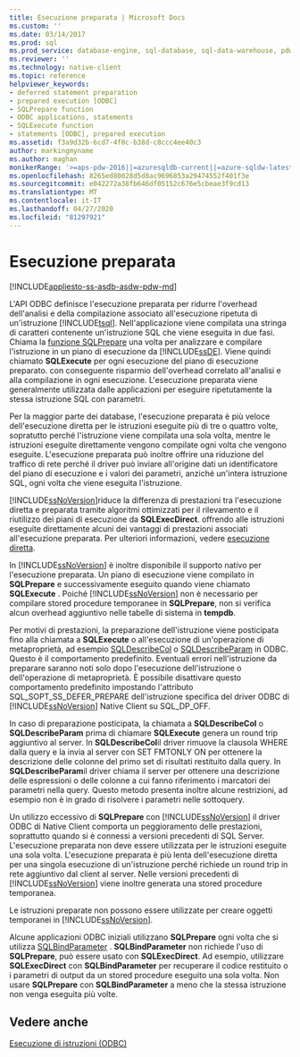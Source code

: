 ```yaml
---
title: Esecuzione preparata | Microsoft Docs
ms.custom: ''
ms.date: 03/14/2017
ms.prod: sql
ms.prod_service: database-engine, sql-database, sql-data-warehouse, pdw
ms.reviewer: ''
ms.technology: native-client
ms.topic: reference
helpviewer_keywords:
- deferred statement preparation
- prepared execution [ODBC]
- SQLPrepare function
- ODBC applications, statements
- SQLExecute function
- statements [ODBC], prepared execution
ms.assetid: f3a9d32b-6cd7-4f0c-b38d-c8ccc4ee40c3
author: markingmyname
ms.author: maghan
monikerRange: '>=aps-pdw-2016||=azuresqldb-current||=azure-sqldw-latest||>=sql-server-2016||=sqlallproducts-allversions||>=sql-server-linux-2017||=azuresqldb-mi-current'
ms.openlocfilehash: 8265ed80028d5d8ac9696853a29474552f401f3e
ms.sourcegitcommit: e042272a38fb646df05152c676e5cbeae3f9cd13
ms.translationtype: MT
ms.contentlocale: it-IT
ms.lasthandoff: 04/27/2020
ms.locfileid: "81297921"
---
```

# <a name="prepared-execution"></a>Esecuzione preparata
[!INCLUDE[appliesto-ss-asdb-asdw-pdw-md](../../../includes/appliesto-ss-asdb-asdw-pdw-md.md)]

  L'API ODBC definisce l'esecuzione preparata per ridurre l'overhead dell'analisi e della compilazione associato all'esecuzione ripetuta di un'istruzione [!INCLUDE[tsql](../../../includes/tsql-md.md)]. Nell'applicazione viene compilata una stringa di caratteri contenente un'istruzione SQL che viene eseguita in due fasi. Chiama la [funzione SQLPrepare](https://go.microsoft.com/fwlink/?LinkId=59360) una volta per analizzare e compilare l'istruzione in un piano di esecuzione da [!INCLUDE[ssDE](../../../includes/ssde-md.md)]. Viene quindi chiamato **SQLExecute** per ogni esecuzione del piano di esecuzione preparato. con conseguente risparmio dell'overhead correlato all'analisi e alla compilazione in ogni esecuzione. L'esecuzione preparata viene generalmente utilizzata dalle applicazioni per eseguire ripetutamente la stessa istruzione SQL con parametri.  
  
 Per la maggior parte dei database, l'esecuzione preparata è più veloce dell'esecuzione diretta per le istruzioni eseguite più di tre o quattro volte, sopratutto perché l'istruzione viene compilata una sola volta, mentre le istruzioni eseguite direttamente vengono compilate ogni volta che vengono eseguite. L'esecuzione preparata può inoltre offrire una riduzione del traffico di rete perché il driver può inviare all'origine dati un identificatore del piano di esecuzione e i valori dei parametri, anziché un'intera istruzione SQL, ogni volta che viene eseguita l'istruzione.  
  
 [!INCLUDE[ssNoVersion](../../../includes/ssnoversion-md.md)]riduce la differenza di prestazioni tra l'esecuzione diretta e preparata tramite algoritmi ottimizzati per il rilevamento e il riutilizzo dei piani di esecuzione da **SQLExecDirect**. offrendo alle istruzioni eseguite direttamente alcuni dei vantaggi di prestazioni associati all'esecuzione preparata. Per ulteriori informazioni, vedere [esecuzione diretta](../../../relational-databases/native-client-odbc-queries/executing-statements/direct-execution.md).  
  
 In [!INCLUDE[ssNoVersion](../../../includes/ssnoversion-md.md)] è inoltre disponibile il supporto nativo per l'esecuzione preparata. Un piano di esecuzione viene compilato in **SQLPrepare** e successivamente eseguito quando viene chiamato **SQLExecute** . Poiché [!INCLUDE[ssNoVersion](../../../includes/ssnoversion-md.md)] non è necessario per compilare stored procedure temporanee in **SQLPrepare**, non si verifica alcun overhead aggiuntivo nelle tabelle di sistema in **tempdb**.  
  
 Per motivi di prestazioni, la preparazione dell'istruzione viene posticipata fino alla chiamata a **SQLExecute** o all'esecuzione di un'operazione di metaproprietà, ad esempio [SQLDescribeCol](../../../relational-databases/native-client-odbc-api/sqldescribecol.md) o [SQLDescribeParam](../../../relational-databases/native-client-odbc-api/sqldescribeparam.md) in ODBC. Questo è il comportamento predefinito. Eventuali errori nell'istruzione da preparare saranno noti solo dopo l'esecuzione dell'istruzione o dell'operazione di metaproprietà. È possibile disattivare questo comportamento predefinito impostando l'attributo SQL_SOPT_SS_DEFER_PREPARE dell'istruzione specifica del driver ODBC di [!INCLUDE[ssNoVersion](../../../includes/ssnoversion-md.md)] Native Client su SQL_DP_OFF.  
  
 In caso di preparazione posticipata, la chiamata a **SQLDescribeCol** o **SQLDescribeParam** prima di chiamare **SQLExecute** genera un round trip aggiuntivo al server. In **SQLDescribeCol**il driver rimuove la clausola WHERE dalla query e la invia al server con SET FMTONLY ON per ottenere la descrizione delle colonne del primo set di risultati restituito dalla query. In **SQLDescribeParam**il driver chiama il server per ottenere una descrizione delle espressioni o delle colonne a cui fanno riferimento i marcatori dei parametri nella query. Questo metodo presenta inoltre alcune restrizioni, ad esempio non è in grado di risolvere i parametri nelle sottoquery.  
  
 Un utilizzo eccessivo di **SQLPrepare** con [!INCLUDE[ssNoVersion](../../../includes/ssnoversion-md.md)] il driver ODBC di Native Client comporta un peggioramento delle prestazioni, soprattutto quando si è connessi a versioni precedenti di SQL Server. L'esecuzione preparata non deve essere utilizzata per le istruzioni eseguite una sola volta. L'esecuzione preparata è più lenta dell'esecuzione diretta per una singola esecuzione di un'istruzione perché richiede un round trip in rete aggiuntivo dal client al server. Nelle versioni precedenti di [!INCLUDE[ssNoVersion](../../../includes/ssnoversion-md.md)] viene inoltre generata una stored procedure temporanea.  
  
 Le istruzioni preparate non possono essere utilizzate per creare oggetti temporanei in [!INCLUDE[ssNoVersion](../../../includes/ssnoversion-md.md)].  
  
 Alcune applicazioni ODBC iniziali utilizzano **SQLPrepare** ogni volta che si utilizza [SQLBindParameter](../../../relational-databases/native-client-odbc-api/sqlbindparameter.md) . **SQLBindParameter** non richiede l'uso di **SQLPrepare**, può essere usato con **SQLExecDirect**. Ad esempio, utilizzare **SQLExecDirect** con **SQLBindParameter** per recuperare il codice restituito o i parametri di output da un stored procedure eseguito una sola volta. Non usare **SQLPrepare** con **SQLBindParameter** a meno che la stessa istruzione non venga eseguita più volte.  
  
## <a name="see-also"></a>Vedere anche  
 [Esecuzione di istruzioni &#40;ODBC&#41;](../../../relational-databases/native-client-odbc-queries/executing-statements/executing-statements-odbc.md)  
  
  
